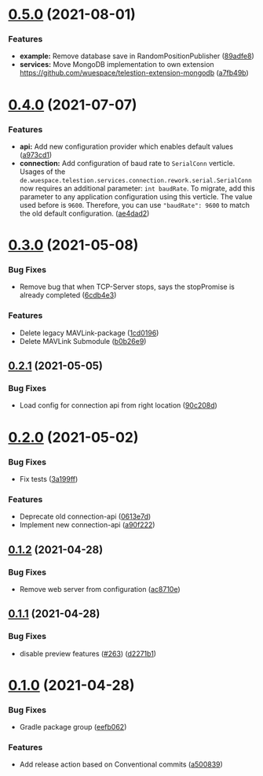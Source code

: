 # [0.5.0](https://github.com/wuespace/telestion-core/compare/v0.4.0...v0.5.0) (2021-08-01)


### Features

* **example:** Remove database save in RandomPositionPublisher ([89adfe8](https://github.com/wuespace/telestion-core/commit/89adfe8faeef5e5524567766e78e805018ebc249))
* **services:** Move MongoDB implementation to own extension https://github.com/wuespace/telestion-extension-mongodb ([a7fb49b](https://github.com/wuespace/telestion-core/commit/a7fb49b879cb224a72f7c5b7bdbe325280c2d213))



# [0.4.0](https://github.com/wuespace/telestion-core/compare/v0.3.0...v0.4.0) (2021-07-07)


### Features

* **api:** Add new configuration provider which enables default values ([a973cd1](https://github.com/wuespace/telestion-core/commit/a973cd1f0d30513bcfcae655db156138f74b145a))
* **connection:** Add configuration of baud rate to `SerialConn` verticle. Usages of the `de.wuespace.telestion.services.connection.rework.serial.SerialConn` now requires an additional parameter: `int baudRate`. To migrate, add this parameter to any application configuration using this verticle. The value used before is `9600`. Therefore, you can use `"baudRate": 9600` to match the old default configuration. ([ae4dad2](https://github.com/wuespace/telestion-core/commit/ae4dad2c9732047551ea74cca5b35b45bfd47f83))



# [0.3.0](https://github.com/wuespace/telestion-core/compare/v0.2.1...v0.3.0) (2021-05-08)


### Bug Fixes

* Remove bug that when TCP-Server stops, says the stopPromise is already completed ([6cdb4e3](https://github.com/wuespace/telestion-core/commit/6cdb4e30460ffe1dbe42f055d297ad5e1c9a0158))


### Features

* Delete legacy MAVLink-package ([1cd0196](https://github.com/wuespace/telestion-core/commit/1cd01968776b16325b0f825061c39f65d4b4caa2))
* Delete MAVLink Submodule ([b0b26e9](https://github.com/wuespace/telestion-core/commit/b0b26e9ff0e74f3ac5a4c348a6d72733d530a953))



## [0.2.1](https://github.com/wuespace/telestion-core/compare/v0.2.0...v0.2.1) (2021-05-05)


### Bug Fixes

* Load config for connection api from right location ([90c208d](https://github.com/wuespace/telestion-core/commit/90c208d03d19cc9772903d762c6475e7a533644c))



# [0.2.0](https://github.com/wuespace/telestion-core/compare/v0.1.2...v0.2.0) (2021-05-02)


### Bug Fixes

* Fix tests ([3a199ff](https://github.com/wuespace/telestion-core/commit/3a199ff586a5ed3f4602baebbf585618cba76c43))


### Features

* Deprecate old connection-api ([0613e7d](https://github.com/wuespace/telestion-core/commit/0613e7de4c0ae45c04cd77028c7cc902c586fde5))
* Implement new connection-api ([a90f222](https://github.com/wuespace/telestion-core/commit/a90f2221430a39c050b117f2a1b28b45e226f593))



## [0.1.2](https://github.com/wuespace/telestion-core/compare/v0.1.1...v0.1.2) (2021-04-28)


### Bug Fixes

* Remove web server from configuration ([ac8710e](https://github.com/wuespace/telestion-core/commit/ac8710e88a35060c356f34833cc17f294824db28))



## [0.1.1](https://github.com/wuespace/telestion-core/compare/v0.1.0...v0.1.1) (2021-04-28)


### Bug Fixes

* disable preview features ([#263](https://github.com/wuespace/telestion-core/issues/263)) ([d2271b1](https://github.com/wuespace/telestion-core/commit/d2271b1a14af48e224c6ac984c39d8d07e18ac07))



# [0.1.0](https://github.com/wuespace/telestion-core/compare/a50083983290ffe80825306bf13e5f932ac86c7f...v0.1.0) (2021-04-28)


### Bug Fixes

* Gradle package group ([eefb062](https://github.com/wuespace/telestion-core/commit/eefb0622531f9794b8efc94638e762be82e8cfd8))


### Features

* Add release action based on Conventional commits ([a500839](https://github.com/wuespace/telestion-core/commit/a50083983290ffe80825306bf13e5f932ac86c7f))



